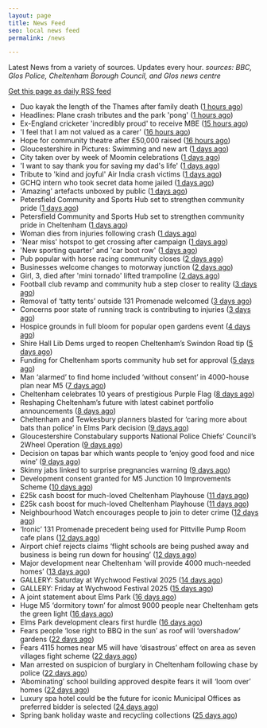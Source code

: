 ```yaml
---
layout: page
title: News Feed
seo: local news feed
permalink: /news

---
```


Latest News from a variety of sources. Updates every hour.
_sources: BBC, Glos Police, Cheltenham Borough Council, and Glos news centre_

[Get this page as daily RSS feed](/daily.rss)

<!-- news_marker starts -->
- Duo kayak the length of the Thames after family death ([1 hours ago](https://www.bbc.com/news/articles/c79ep5dqpd3o))
- Headlines: Plane crash tributes and the park 'pong' ([1 hours ago](https://www.bbc.com/news/articles/czdy9lymrmgo))
- Ex-England cricketer 'incredibly proud' to receive MBE ([15 hours ago](https://www.bbc.com/news/articles/cql2qnr0kveo))
- 'I feel that I am not valued as a carer' ([16 hours ago](https://www.bbc.com/news/articles/czdyzvrld34o))
- Hope for community theatre after £50,000 raised ([16 hours ago](https://www.bbc.com/news/articles/c3rpgenlq8jo))
- Gloucestershire in Pictures: Swimming and new art ([1 days ago](https://www.bbc.com/news/articles/ckgr8gzq8rjo))
- City taken over by week of Moomin celebrations ([1 days ago](https://www.bbc.com/news/articles/c79e092j1qyo))
- 'I want to say thank you for saving my dad's life' ([1 days ago](https://www.bbc.com/news/articles/c8jg40v7l00o))
- Tribute to 'kind and joyful' Air India crash victims ([1 days ago](https://www.bbc.com/news/articles/c20qv62dxq6o))
- GCHQ intern who took secret data home jailed ([1 days ago](https://www.bbc.com/news/articles/c14k3xlj6rpo))
- 'Amazing' artefacts unboxed by public ([1 days ago](https://www.bbc.com/news/articles/cgeglpyez20o))
- Petersfield Community and Sports Hub set to strengthen community pride ([1 days ago](https://gloucesternewscentre.co.uk/petersfield-community-and-sports-hub-set-to-strengthen-community-pride/))
- Petersfield Community and Sports Hub set to strengthen community pride in Cheltenham ([1 days ago](https://www.cheltenham.gov.uk/news/article/3020/petersfield_community_and_sports_hub_set_to_strengthen_community_pride_in_cheltenham))
- Woman dies from injuries following crash ([1 days ago](https://www.bbc.com/news/articles/cx2q7py0p1qo))
- 'Near miss' hotspot to get crossing after campaign ([1 days ago](https://www.bbc.com/news/articles/ckg75mj80kno))
- 'New sporting quarter' and 'car boot row' ([1 days ago](https://www.bbc.com/news/articles/c249e52vp45o))
- Pub popular with horse racing community closes ([2 days ago](https://www.bbc.com/news/articles/czel4g51keno))
- Businesses welcome changes to motorway junction ([2 days ago](https://www.bbc.com/news/articles/c4gk1xllmrro))
- Girl, 3, died after 'mini tornado' lifted trampoline ([2 days ago](https://www.bbc.com/news/articles/cx2j9p12m52o))
- Football club revamp and community hub a step closer to reality ([3 days ago](https://gloucesternewscentre.co.uk/football-club-revamp-and-community-hub-a-step-closer-to-reality/))
- Removal of ‘tatty tents’ outside 131 Promenade welcomed ([3 days ago](https://gloucesternewscentre.co.uk/removal-of-tatty-tents-outside-131-promenade-welcomed/))
- Concerns poor state of running track is contributing to injuries ([3 days ago](https://gloucesternewscentre.co.uk/concerns-poor-state-of-running-track-is-contributing-to-injuries/))
- Hospice grounds in full bloom for popular open gardens event ([4 days ago](https://gloucesternewscentre.co.uk/hospice-grounds-in-full-bloom-for-popular-open-gardens-event/))
- Shire Hall Lib Dems urged to reopen Cheltenham’s Swindon Road tip ([5 days ago](https://gloucesternewscentre.co.uk/shire-hall-lib-dems-urged-to-reopen-cheltenhams-swindon-road-tip/))
- Funding for Cheltenham sports community hub set for approval ([5 days ago](https://gloucesternewscentre.co.uk/funding-for-cheltenham-sports-community-hub-set-for-approval/))
- Man ‘alarmed’ to find home included ‘without consent’ in 4000-house plan near M5 ([7 days ago](https://gloucesternewscentre.co.uk/man-alarmed-to-find-home-included-without-consent-in-4000-house-plan-near-m5/))
- Cheltenham celebrates 10 years of prestigious Purple Flag ([8 days ago](https://www.cheltenham.gov.uk/news/article/3019/cheltenham_celebrates_10_years_of_prestigious_purple_flag))
- Reshaping Cheltenham’s future with latest cabinet portfolio announcements ([8 days ago](https://www.cheltenham.gov.uk/news/article/3018/reshaping_cheltenhams_future_with_latest_cabinet_portfolio_announcements))
- Cheltenham and Tewkesbury planners blasted for ‘caring more about bats than police’ in Elms Park decision ([9 days ago](https://gloucesternewscentre.co.uk/cheltenham-and-tewkesbury-planners-blasted-for-caring-more-about-bats-than-police-in-elms-park-decision/))
- Gloucestershire Constabulary supports National Police Chiefs’ Council’s 2Wheel Operation ([9 days ago](https://gloucesternewscentre.co.uk/gloucestershire-constabulary-supports-national-police-chiefs-councils-2wheel-operation/))
- Decision on tapas bar which wants people to ‘enjoy good food and nice wine’ ([9 days ago](https://gloucesternewscentre.co.uk/decision-on-tapas-bar-which-wants-people-to-enjoy-good-food-and-nice-wine/))
- Skinny jabs linked to surprise pregnancies warning ([9 days ago](https://www.bbc.co.uk/sounds/play/p0lgh4cd))
- Development consent granted for M5 Junction 10 Improvements Scheme ([10 days ago](https://gloucesternewscentre.co.uk/development-consent-granted-for-m5-junction-10-improvements-scheme/))
- £25k cash boost for much-loved Cheltenham Playhouse ([11 days ago](https://gloucesternewscentre.co.uk/25k-cash-boost-for-much-loved-cheltenham-playhouse/))
- £25k cash boost for much-loved Cheltenham Playhouse ([11 days ago](https://www.cheltenham.gov.uk/news/article/3017/25k_cash_boost_for_much-loved_cheltenham_playhouse))
- Neighbourhood Watch encourages people to join to deter crime ([12 days ago](https://gloucesternewscentre.co.uk/neighbourhood-watch-encourages-people-to-join-to-deter-crime/))
- ‘Ironic’ 131 Promenade precedent being used for Pittville Pump Room cafe plans ([12 days ago](https://gloucesternewscentre.co.uk/ironic-131-promenade-precedent-being-used-for-pittville-pump-room-cafe-plans/))
- Airport chief rejects claims ‘flight schools are being pushed away and business is being run down for housing’ ([12 days ago](https://gloucesternewscentre.co.uk/airport-chief-rejects-claims-flight-schools-are-being-pushed-away-and-business-is-being-run-down-for-housing/))
- Major development near Cheltenham ‘will provide 4000 much-needed homes’ ([13 days ago](https://gloucesternewscentre.co.uk/major-development-near-cheltenham-will-provide-4000-much-needed-homes/))
- GALLERY: Saturday at Wychwood Festival 2025 ([14 days ago](https://gloucesternewscentre.co.uk/gallery-saturday-at-wychwood-festival-2025/))
- GALLERY: Friday at Wychwood Festival 2025 ([15 days ago](https://gloucesternewscentre.co.uk/gallery-friday-at-wychwood-festival-2025/))
- A joint statement about Elms Park ([16 days ago](https://www.cheltenham.gov.uk/news/article/3015/a_joint_statement_about_elms_park))
- Huge M5 ‘dormitory town’ for almost 9000 people near Cheltenham gets the green light ([16 days ago](https://gloucesternewscentre.co.uk/huge-m5-dormitory-town-for-almost-9000-people-near-cheltenham-gets-the-green-light/))
- Elms Park development clears first hurdle ([16 days ago](https://gloucesternewscentre.co.uk/elms-park-development-clears-first-hurdle/))
- Fears people ‘lose right to BBQ in the sun’ as roof will ‘overshadow’ gardens ([22 days ago](https://gloucesternewscentre.co.uk/fears-people-lose-right-to-bbq-in-the-sun-as-roof-will-overshadow-gardens/))
- Fears 4115 homes near M5 will have ‘disastrous’ effect on area as seven villages fight scheme ([22 days ago](https://gloucesternewscentre.co.uk/fears-4115-homes-near-m5-will-have-disastrous-effect-on-area-as-seven-villages-fight-scheme/))
- Man arrested on suspicion of burglary in Cheltenham following chase by police ([22 days ago](https://gloucesternewscentre.co.uk/man-arrested-on-suspicion-of-burglary-in-cheltenham-following-chase-by-police/))
- ‘Abominating’ school building approved despite fears it will ‘loom over’ homes ([22 days ago](https://gloucesternewscentre.co.uk/abominating-school-building-approved-despite-fears-it-will-loom-over-homes/))
- Luxury spa hotel could be the future for iconic Municipal Offices as preferred bidder is selected ([24 days ago](https://www.cheltenham.gov.uk/news/article/3014/luxury_spa_hotel_could_be_the_future_for_iconic_municipal_offices_as_preferred_bidder_is_selected))
- Spring bank holiday waste and recycling collections ([25 days ago](https://www.cheltenham.gov.uk/news/article/3013/spring_bank_holiday_waste_and_recycling_collections))

<!-- news_marker ends -->

